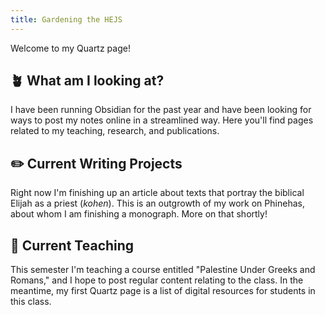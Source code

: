 ```yaml
---
title: Gardening the HEJS
---
```

Welcome to my Quartz page!

## 🪴 What am I looking at?

I have been running Obsidian for the past year and have been looking for ways to post my notes online in a streamlined way. Here you'll find pages related to my teaching, research, and publications.

##  ✏️  Current Writing Projects

Right now I'm finishing up an article about texts that portray the biblical Elijah as a priest (*kohen*). This is an outgrowth of my work on Phinehas, about whom I am finishing a monograph. More on that shortly!


## 🎒 Current Teaching

This semester I'm teaching a course entitled "Palestine Under Greeks and Romans," and I hope to post regular content relating to the class. In the meantime, my first Quartz page is a list of digital resources for students in this class. 